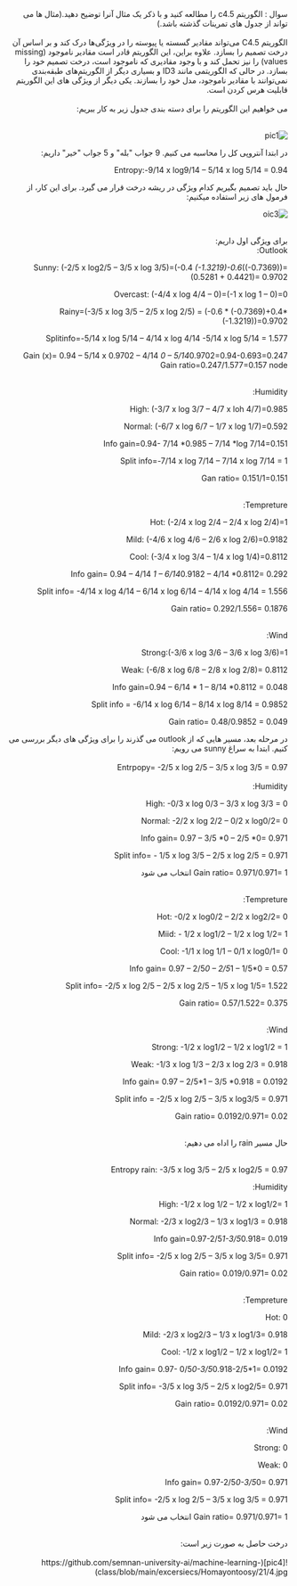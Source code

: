 <div dir="rtl">
سوال : الگوریتم c4.5 را مطالعه کنید و با ذکر یک مثال آنرا توضیح دهید.(مثال ها می تواند از جدول های تمرینات گذشته باشد.)
</div>
<br/>
<div dir="rtl">
الگوریتم C4.5 می‌تواند مقادیر گسسته یا پیوسته را در ویژگی‌ها درک کند و بر اساس آن درخت تصمیم را بسازد.
علاوه براین، این الگوریتم قادر است مقادیر ناموجود  (missing values) را نیز تحمل کند و با وجود مقادیری که ناموجود است، درخت تصمیم خود را بسازد. در حالی که الگوریتمی مانند ID3 و بسیاری دیگر از الگوریتم‌های طبقه‌بندی نمی‌توانند با مقادیر ناموجود، مدل خود را بسازند.
یکی دیگر از ویژگی های این الگوریتم قابلیت هرس کردن است.
<div/>
<br/>
<div dir="rtl">  
می خواهیم این الگوریتم را برای دسته بندی جدول زیر به کار ببریم:
<div/>
<br/>
  
![pic1](https://github.com/semnan-university-ai/machine-learning-class/blob/main/excersiecs/Homayontoosy/21/1.jpg)


<div dir="rtl">
در ابتدا آنتروپی کل را محاسبه می کنیم. 9 جواب "بله" و 5 جواب "خیر" داریم:

Entropy:-9/14 x log9/14 – 5/14 x log 5/14 = 0.94
  
حال باید تصمیم بگیریم کدام ویژگی در ریشه درخت قرار می گیرد. برای این کار، از فرمول های زیر استفاده میکنیم:
<div/>

![oic3](https://github.com/semnan-university-ai/machine-learning-class/blob/main/excersiecs/Homayontoosy/21/3.jpg)  

<br/>
<div dir="rtl">
برای ویژگی اول داریم:
<div/>  
<div dir="rtl">
Outlook:

Sunny: (-2/5 x log2/5 – 3/5 x log 3/5)=(-0.4 *(-1.3219)-0.6*((-0.7369))= (0.5281 + 0.4421)= 0.9702

Overcast: (-4/4 x log 4/4 – 0)=(-1 x log 1 – 0)=0

Rainy=(-3/5 x log 3/5 – 2/5 x log 2/5) = (-0.6 * (-0.7369)+0.4*(-1.3219))=0.9702

Splitinfo=-5/14 x log 5/14 – 4/14 x log 4/14 -5/14  x log 5/14 = 1.577

Gain (x)= 0.94 – 5/14 x 0.9702 – 4/14 *0 – 5/14*0.9702=0.94-0.693=0.247
Gain ratio=0.247/1.577=0.157      node
<div/>  
<br/>
<div dir="rtl">
Humidity:

High: (-3/7 x log 3/7 – 4/7 x loh 4/7)=0.985

Normal: (-6/7 x log 6/7 – 1/7 x log 1/7)=0.592

Info gain=0.94- 7/14 *0.985 – 7/14 *log 7/14=0.151

Split info=-7/14 x log 7/14 – 7/14 x log 7/14 = 1

Gan ratio= 0.151/1=0.151
<div/>  
<br/>
<div dir="rtl">
Tempreture:
  
Hot: (-2/4 x log 2/4 – 2/4 x log 2/4)=1

Mild: (-4/6 x log 4/6 – 2/6 x log 2/6)=0.9182

Cool: (-3/4 x log 3/4 – 1/4 x log 1/4)=0.8112

Info gain= 0.94 – 4/14 *1 – 6/14*0.9182 – 4/14 *0.8112= 0.292

Split info= -4/14 x log 4/14 – 6/14 x log 6/14 – 4/14 x log 4/14 = 1.556

Gain ratio= 0.292/1.556= 0.1876 
<div/>
<br/>

<div dir="rtl">
Wind:

Strong:(-3/6 x log 3/6 – 3/6 x log 3/6)=1

Weak: (-6/8 x log 6/8 – 2/8 x log 2/8)= 0.8112

Info gain=0.94 – 6/14 * 1 – 8/14 *0.8112 = 0.048

Split info = -6/14 x log 6/14 – 8/14 x log 8/14 = 0.9852

Gain ratio= 0.48/0.9852 = 0.049
<div/>
<div dir="rtl">
در مرحله بعد، مسیر هایی که از outlook می گذرند را برای ویژگی های دیگر بررسی می کنیم. ابتدا به سراغ sunny  می رویم:  
<div/>
<br/>  
<div dir="rtl">
Entrpopy= -2/5 x log 2/5 – 3/5 x log 3/5 = 0.97
<div/>  
<br/>
<div dir="rtl">
Humidity:

High: -0/3 x log 0/3 – 3/3 x log 3/3 = 0

Normal: -2/2 x log 2/2 – 0/2 x log0/2= 0

Info gain= 0.97 – 3/5 *0 – 2/5 *0= 0.971

Split info= - 1/5 x log 3/5 – 2/5 x log 2/5 = 0.971

Gain ratio= 0.971/0.971= 1 انتخاب می شود
<div/>  

<br/>
<div dir="rtl">
Tempreture:

Hot: -0/2 x log0/2 – 2/2 x log2/2= 0

Miid: - 1/2 x log1/2 – 1/2 x log 1/2= 1

Cool: -1/1 x log 1/1 – 0/1 x log0/1= 0

Info gain= 0.97 – 2/5*0 – 2/5*1 – 1/5*0 = 0.57

Split info= -2/5 x log 2/5 – 2/5 x log 2/5 – 1/5 x log 1/5= 1.522

Gain ratio= 0.57/1.522= 0.375
<div/>  
<br/>
<div dir="rtl">
Wind:

Strong: -1/2 x log1/2 – 1/2 x log1/2 = 1

Weak: -1/3 x log 1/3 – 2/3 x log 2/3 = 0.918

Info gain= 0.97 – 2/5*1 – 3/5 *0.918 = 0.0192

Split info = -2/5 x log 2/5 – 3/5 x log3/5 = 0.971

Gain ratio= 0.0192/0.971= 0.02
<div/>  
<br/>
<div dir="rtl">
حال مسیر rain را اداه می دهیم:
<div/>
<br/>
<div dir="rtl">
  
Entropy rain: -3/5 x log 3/5 – 2/5 x log2/5 = 0.97
  
Humidity:
  
High: -1/2 x log 1/2 – 1/2 x log1/2= 1

Normal: -2/3 x log2/3 – 1/3 x log1/3 = 0.918

Info gain=0.97-2/5*1-3/5*0.918= 0.019

Split info= -2/5 x log 2/5 – 3/5 x log 3/5= 0.971

Gain ratio= 0.019/0.971= 0.02
<div/>  
<br/>
<div dir="rtl">
Tempreture:
  
Hot: 0

Mild: -2/3 x log2/3 – 1/3 x log1/3= 0.918

Cool: -1/2 x log1/2 – 1/2 x log1/2= 1

Info gain= 0.97- 0/5*0-3/5*0.918-2/5*1= 0.0192

Split info= -3/5 x log 3/5 – 2/5 x log2/5= 0.971

Gain ratio= 0.0192/0.971= 0.02
<div/>
<br/>
<div dir="rtl">
Wind:

Strong: 0

Weak: 0

Info gain= 0.97-2/5*0-3/5*0= 0.971

Split info= -2/5 x log 2/5 – 3/5 x log 3/5 = 0.971

Gain ratio= 0.971/0.971= 1  انتخاب می شود
<div/>  
<br/>
<div dir="rtl">
درخت حاصل به صورت زیر است:  
<div/>
<br/>
![pic4](https://github.com/semnan-university-ai/machine-learning-class/blob/main/excersiecs/Homayontoosy/21/4.jpg)  
 
